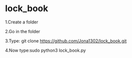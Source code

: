 # lock_book

1.Create a folder

2.Go in the folder

3.Type: git clone https://github.com/Jona1302/lock_book.git

4.Now type:sudo python3 lock_book.py
